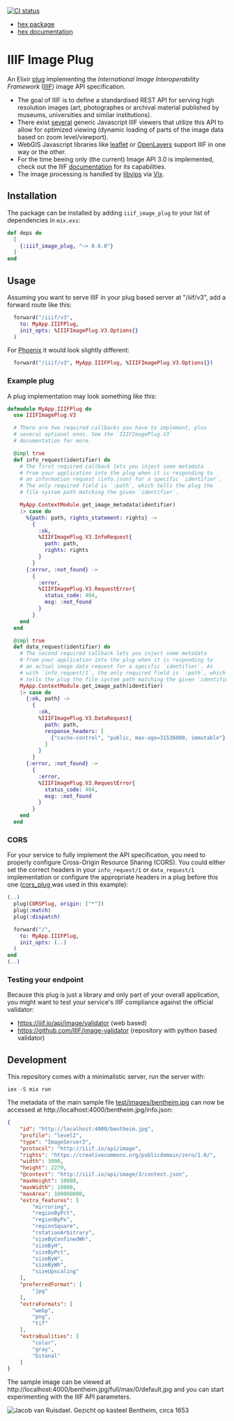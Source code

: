 [![CI status](https://github.com/dainst/iiif_image_plug/actions/workflows/ci.yml/badge.svg)](https://github.com/dainst/iiif_image_plug/actions/workflows/ci.yml)

- [hex package](https://hex.pm/packages/iiif_image_plug)
- [hex documentation](https://hexdocs.pm/iiif_image_plug/)

# IIIF Image Plug

An Elixir [plug](https://hexdocs.pm/plug/readme.html) implementing the _International Image Interoperability Framework_ ([IIIF](https://iiif.io/)) image API specification. 

- The goal of IIIF is to define a standardised REST API for serving high resolution images (art, photographes or archival material published by museums, universities and similar institutions).
- There exist [several](https://iiif.io/get-started/iiif-viewers/) generic Javascript IIIF viewers that utilize this API to allow for optimized viewing (dynamic loading of parts of the image data based on zoom level/viewport).
- WebGIS Javascript libraries like [leaflet](https://github.com/mejackreed/Leaflet-IIIF) or [OpenLayers](https://openlayers.org/en/latest/examples/iiif.html) support IIIF in one way or the other.
- For the time beeing only (the current) Image API 3.0 is implemented, check out the IIIF [documentation](https://iiif.io/api/image/3.0/) for its capabilities.
- The image processing is handled by [libvips](https://www.libvips.org/) via [Vix](https://hex.pm/packages/vix).

## Installation 

The package can be installed
by adding `iiif_image_plug` to your list of dependencies in `mix.exs`:

```elixir
def deps do
  [
    {:iiif_image_plug, "~> 0.6.0"}
  ]
end
```

## Usage

Assuming you want to serve IIIF in your plug based server at "/iiif/v3", add a forward route like this: 

```elixir
  forward("/iiif/v3",
    to: MyApp.IIIFPlug,
    init_opts: %IIIFImagePlug.V3.Options{}
  )
```

For [Phoenix](https://www.phoenixframework.org/) it would look slightly different:

```elixir
  forward("/iiif/v3", MyApp.IIIFPlug, %IIIFImagePlug.V3.Options{})
```

### Example plug

A plug implementation may look something like this:

```elixir
defmodule MyApp.IIIFPlug do
  use IIIFImagePlug.V3

  # There are two required callbacks you have to implement, plus 
  # several optional ones. See the `IIIFImagePlug.V3` 
  # documentation for more.

  @impl true
  def info_request(identifier) do
    # The first required callback lets you inject some metadata 
    # from your application into the plug when it is responding to
    # an information request (info.json) for a specific `identifier`. 
    # The only required field is `:path`, which tells the plug the 
    # file system path matching the given `identifier`.

    MyApp.ContextModule.get_image_metadata(identifier)
    |> case do
      %{path: path, rights_statement: rights} ->
        {
          :ok,
          %IIIFImagePlug.V3.InfoRequest{
            path: path,
            rights: rights
          }
        }
      {:error, :not_found} ->
        {
          :error,
          %IIIFImagePlug.V3.RequestError{
            status_code: 404,
            msg: :not_found
          }
        }
    end
  end

  @impl true
  def data_request(identifier) do
    # The second required callback lets you inject some metadata 
    # from your application into the plug when it is responding to
    # an actual image data request for a specific `identifier`. As 
    # with `info_request/1`, the only required field is `:path`, which 
    # tells the plug the file system path matching the given `identifier`.
    MyApp.ContextModule.get_image_path(identifier)
    |> case do
      {:ok, path} ->
        {
          :ok,
          %IIIFImagePlug.V3.DataRequest{
            path: path,      
            response_headers: [
              {"cache-control", "public, max-age=31536000, immutable"}
            ]
          }
        }
      {:error, :not_found} ->
        {
          :error,
          %IIIFImagePlug.V3.RequestError{
            status_code: 404,
            msg: :not_found
          }
        }
    end
  end
```

### CORS 

For your service to fully implement the API specification, you need to properly configure Cross-Origin Resource Sharing (CORS). You could
either set the correct headers in your `info_request/1` or `data_request/1` implementation or configure the appropriate headers in a plug
before this one ([cors_plug ](https://hex.pm/packages/cors_plug) was used in this example):

```elixir
(..)
  plug(CORSPlug, origin: ["*"])
  plug(:match)
  plug(:dispatch)

  forward("/",
    to: MyApp.IIIFPlug,
    init_opts: (..)
  )
end
(..)
```

### Testing your endpoint 

Because this plug is just a library and only part of your overall application, you might want to test your service's IIIF compliance against the official validator:
- https://iiif.io/api/image/validator (web based)
- https://github.com/IIIF/image-validator (repository with python based validator)

## Development

This repository comes with a minimalistic server, run the server with:

```
iex -S mix run
```

The metadata of the main sample file [test/images/bentheim.jpg](test/images/bentheim.jpg) can now be accessed at http://localhost:4000/bentheim.jpg/info.json:

```json
{
    "id": "http://localhost:4000/bentheim.jpg",
    "profile": "level2",
    "type": "ImageServer3",
    "protocol": "http://iiif.io/api/image",
    "rights": "https://creativecommons.org/publicdomain/zero/1.0/",
    "width": 3000,
    "height": 2279,
    "@context": "http://iiif.io/api/image/3/context.json",
    "maxHeight": 10000,
    "maxWidth": 10000,
    "maxArea": 100000000,
    "extra_features": [
        "mirroring",
        "regionByPct",
        "regionByPx",
        "regionSquare",
        "rotationArbitrary",
        "sizeByConfinedWh",
        "sizeByH",
        "sizeByPct",
        "sizeByW",
        "sizeByWh",
        "sizeUpscaling"
    ],
    "preferredFormat": [
        "jpg"
    ],
    "extraFormats": [
        "webp",
        "png",
        "tif"
    ],
    "extraQualities": [
        "color",
        "gray",
        "bitonal"
    ]
}
```

The sample image can be viewed at http://localhost:4000/bentheim.jpg/full/max/0/default.jpg and you can start experimenting with the IIIF API parameters.

![Jacob van Ruisdael. Gezicht op kasteel Bentheim, circa 1653](test/images/bentheim.jpg)
